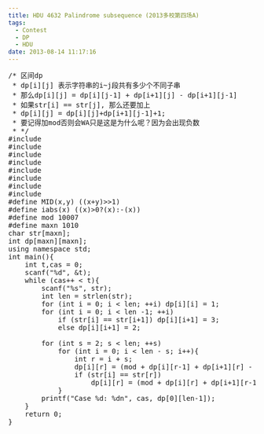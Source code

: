 ```yaml
---
title: HDU 4632 Palindrome subsequence (2013多校第四场A)
tags:
  - Contest
  - DP
  - HDU
date: 2013-08-14 11:17:16
---
```


<pre class="brush:cpp">
/* 区间dp
 * dp[i][j] 表示字符串的i~j段共有多少个不同子串
 * 那么dp[i][j] = dp[i][j-1] + dp[i+1][j] - dp[i+1][j-1]
 * 如果str[i] == str[j], 那么还要加上
 * dp[i][j] = dp[i][j]+dp[i+1][j-1]+1;
 * 要记得加mod否则会WA只是这是为什么呢？因为会出现负数
 * */
#include <iostream>
#include <cstdio>
#include <algorithm>
#include <cstring>
#include <cmath>
#include <queue>
#include <set>
#include <vector>
#define MID(x,y) ((x+y)>>1)
#define iabs(x) ((x)>0?(x):-(x))
#define mod 10007
#define maxn 1010
char str[maxn];
int dp[maxn][maxn];
using namespace std;
int main(){
	int t,cas = 0;
	scanf("%d", &t);
	while (cas++ < t){
		scanf("%s", str);
		int len = strlen(str);
		for (int i = 0; i < len; ++i) dp[i][i] = 1;
		for (int i = 0; i < len -1; ++i) 
			if (str[i] == str[i+1]) dp[i][i+1] = 3;
			else dp[i][i+1] = 2;

		for (int s = 2; s < len; ++s)
			for (int i = 0; i < len - s; i++){
				int r = i + s;
				dp[i][r] = (mod + dp[i][r-1] + dp[i+1][r] - dp[i+1][r-1]) % mod;
				if (str[i] == str[r]) 
					dp[i][r] = (mod + dp[i][r] + dp[i+1][r-1] + 1 ) % mod;
			}
		printf("Case %d: %dn", cas, dp[0][len-1]);
	}
	return 0;
}
</pre>

	 